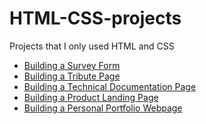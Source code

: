 # HTML-CSS-projects
Projects that I only used HTML and CSS

- [Building a Survey Form](https://github.com/Pegah1999/-Build-a-Survey-Form)
- [Building a Tribute Page](https://github.com/Pegah1999/Building-a-Tribute-Page)
- [Building a Technical Documentation Page](https://github.com/Pegah1999/Technical-Documentation-Page)
- [Building a Product Landing Page](https://github.com/Pegah1999/Building-a-Product-Landing-Page)
- [Building a Personal Portfolio Webpage]()
